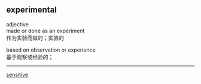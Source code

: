 ## experimental  
adjective  
made or done as an experiment  
作为实验而做的；实验的  

based on observation or experience  
基于观察或经验的；  

----  

[sensitive](23.md)